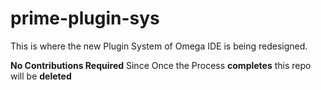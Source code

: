 # prime-plugin-sys

This is where the new Plugin System of Omega IDE is being redesigned.

**No Contributions Required** Since Once the Process **completes** this repo will be **deleted**
